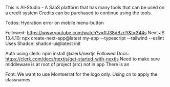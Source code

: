 This is AI-Studio - A SaaS platform that has many tools that can be used on a credit system
Credits can be purchased to continue using the tools.


Todos:
Hydration error on mobile menu-button



Followed: https://www.youtube.com/watch?v=ffJ38dBzrlY&t=344s
Next JS 13.4.10: npx create-next-app@latest my-app --typescript --tailwind --eslint
Uses Shadcn: shadcn-ui@latest init


Auth  using clerk: 
npm install @clerk/nextjs
Followed Docs: https://clerk.com/docs/nextjs/get-started-with-nextjs
Need to make sure middleware is at root of project (src) not in app
There is an<UserButton afterSignOutUrl="/" />

Font:
We want to use Montserrat for the logo only.
Using cn to apply the classnames


